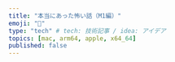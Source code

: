 ```yaml
---
title: "本当にあった怖い話（M1編）"
emoji: "🌈"
type: "tech" # tech: 技術記事 / idea: アイデア
topics: [mac, arm64, apple, x64_64]
published: false
---
```

